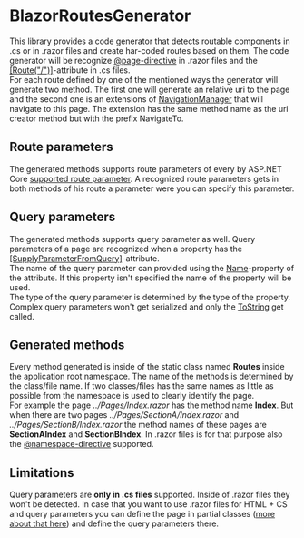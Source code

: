 # BlazorRoutesGenerator

This library provides a code generator that detects routable components in .cs or in .razor files and create har-coded routes based on them.
The code generator will be recognize [@page-directive](https://learn.microsoft.com/aspnet/core/mvc/views/razor#page) in .razor files and the [[Route("/")]](https://learn.microsoft.com/dotnet/api/microsoft.aspnetcore.components.routeattribute)-attribute in .cs files.\
For each route defined by one of the mentioned ways the generator will generate two method. The first one will generate an relative uri to the page and the second one is an extensions of [NavigationManager](https://learn.microsoft.com/dotnet/api/microsoft.aspnetcore.components.navigationmanager) that will navigate to this page. The extension has the same method name as the uri creator method but with the prefix NavigateTo.

## Route parameters

The generated methods supports route parameters of every by ASP.NET Core [supported route parameter](https://learn.microsoft.com/aspnet/core/blazor/fundamentals/routing#route-constraints). A recognized route parameters gets in both methods of his route a parameter were you can specify this parameter.

## Query parameters

The generated methods supports query parameter as well. Query parameters of a page are recognized when a property has the [[SupplyParameterFromQuery]](https://learn.microsoft.com/dotnet/api/microsoft.aspnetcore.components.supplyparameterfromqueryattribute)-attribute.\
The name of the query parameter can provided using the [Name](https://learn.microsoft.com/dotnet/api/microsoft.aspnetcore.components.supplyparameterfromqueryattribute.name#microsoft-aspnetcore-components-supplyparameterfromqueryattribute-name)-property of the attribute. If this property isn't specified the name of the property will be used.\
The type of the query parameter is determined by the type of the property. Complex query parameters won't get serialized and only the [ToString](https://learn.microsoft.com/dotnet/api/system.object.tostring) get called.

## Generated methods

Every method generated is inside of the static class named __Routes__ inside the application root namespace. The name of the methods is determined by the class/file name. If two classes/files has the same names as little as possible from the namespace is used to clearly identify the page.\
For example the page *../Pages/Index.razor* has the method name __Index__. But when there are two pages *../Pages/SectionA/Index.razor* and *../Pages/SectionB/Index.razor* the method names of these pages are __SectionAIndex__ and __SectionBIndex__. In .razor files is for that purpose also the [@namespace-directive](https://learn.microsoft.com/aspnet/core/mvc/views/razor#namespace) supported.

## Limitations

Query parameters are __only in .cs files__ supported. Inside of .razor files they won't be detected. In case that you want to use .razor files for HTML + CS and query parameters you can define the page in partial classes ([more about that here](https://www.pragimtech.com/blog/blazor/Split-razor-component/)) and define the query parameters there.